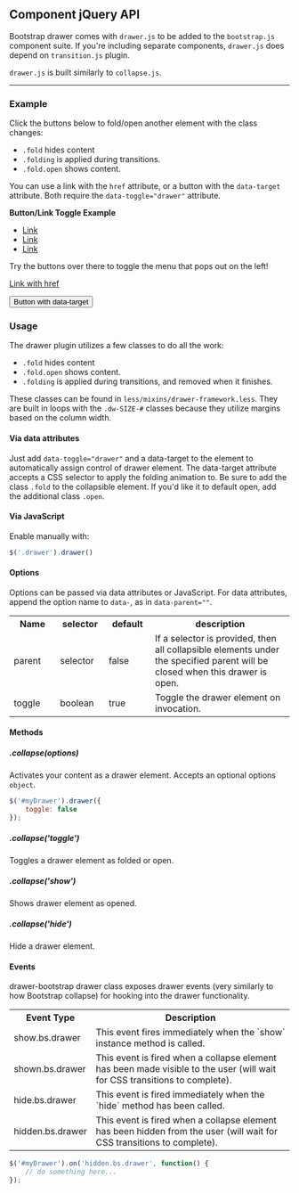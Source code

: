 ## Component jQuery API

Bootstrap drawer comes with `drawer.js` to be added to the `bootstrap.js` component suite.  If you're including separate components, `drawer.js` does depend on `transition.js` plugin.

`drawer.js` is built similarly to `collapse.js`.

----------

### Example

Click the buttons below to fold/open another element with the class changes:
* `.fold` hides content
* `.folding` is applied during transitions.
* `.fold.open` shows content.

You can use a link with the `href` attribute, or a button with the `data-target` attribute. Both require the `data-toggle="drawer"` attribute.

<div class="panel panel-default has-inner-drawer example-container-right">
    <div id="drawerExample2" class="drawer drawer-inside dw-xs-5 fold" aria-labelledby="drawerExample2">
        <div class="drawer-contents">
            <div class="drawer-heading">
                <strong>Button/Link Toggle Example</strong>
            </div>
            <ul class="drawer-nav">
                <li role="presentation" class="active"><a href="#">Link</a></li>
                <li role="presentation"><a href="#">Link</a></li>
                <li role="presentation"><a href="#">Link</a></li>
            </ul>
        </div>
    </div>
    <div class="panel-body">
        <div class="row">
            <div class="col-xs-6">
                Try the buttons over there to toggle the menu that pops out on the left!
            </div>
            <div class="col-xs-6">
                <p>
                    <a href="#drawerExample2" data-toggle="drawer" href="#drawerExample2" aria-foldedopen"false" aria-controls="drawerExample2" class="btn btn-primary">Link with href</a>
                </p>
                <p>
                    <button class="btn btn-info" type="button" data-toggle="drawer" data-target="#drawerExample2" aria-expanded="false" aria-controls="drawerExample2">
                        Button with data-target
                    </button>
                </p>
            </div>
        </div>
    </div>
</div>


### Usage

The drawer plugin utilizes a few classes to do all the work:

* `.fold` hides content
* `.fold.open` shows content.
* `.folding` is applied during transitions, and removed when it finishes.

These classes can be found in `less/mixins/drawer-framework.less`.  They are built in loops with the `.dw-SIZE-#` classes because they utilize margins based on the column width.

#### Via data attributes

Just add `data-toggle="drawer"` and a data-target to the element to automatically assign control of drawer element. The data-target attribute accepts a CSS selector to apply the folding animation to. Be sure to add the class `.fold` to the collapsible element. If you'd like it to default open, add the additional class `.open`.

#### Via JavaScript

Enable manually with:

```js
$('.drawer').drawer()
```

#### Options

Options can be passed via data attributes or JavaScript. For data attributes, append the option name to `data-`, as in `data-parent=""`.

<table class="table table-bordered">
    <tr class="active">
        <th width="15%">Name</th>
        <th width="15%">selector</th>
        <th width="15%">default</th>
        <th width="45%">description</th>
    </tr>
    <tr>
        <td>parent</td>
        <td>selector</td>
        <td>false</td>
        <td>If a selector is provided, then all collapsible elements under the specified parent will be closed when this drawer is open.</td>
    </tr>
    <tr>
        <td>toggle</td>
        <td>boolean</td>
        <td>true</td>
        <td>Toggle the drawer element on invocation.</td>
    </tr>
</table>

#### Methods

##### .collapse(options)

Activates your content as a drawer element.  Accepts an optional options `object`.

```js
$('#myDrawer').drawer({
    toggle: false
});
```

##### .collapse('toggle')

Toggles a drawer element as folded or open.

##### .collapse('show')

Shows drawer element as opened.

##### .collapse('hide')

Hide a drawer element.

#### Events

drawer-bootstrap drawer class exposes drawer events (very similarly to how Bootstrap collapse) for hooking
into the drawer functionality.

<table class="table table-bordered">
    <tr class="active">
        <th width="25%">Event Type</th>
        <th width="75%">Description</th>
    </tr>
    <tr>
        <td>show.bs.drawer</td>
        <td>This event fires immediately when the `show` instance method is called.</td>
    </tr>
    <tr>
        <td>shown.bs.drawer</td>
        <td>This event is fired when a collapse element has been made visible to the user (will wait for CSS transitions to complete).</td>
    </tr>
    <tr>
        <td>hide.bs.drawer</td>
        <td>This event is fired immediately when the `hide` method has been called.</td>
    </tr>
    <tr>
        <td>hidden.bs.drawer</td>
        <td>This event is fired when a collapse element has been hidden from the user (will wait for CSS transitions to complete).</td>
    </tr>
</table>

```js
$('#myDrawer').on('hidden.bs.drawer', function() {
    // do something here...
});
```